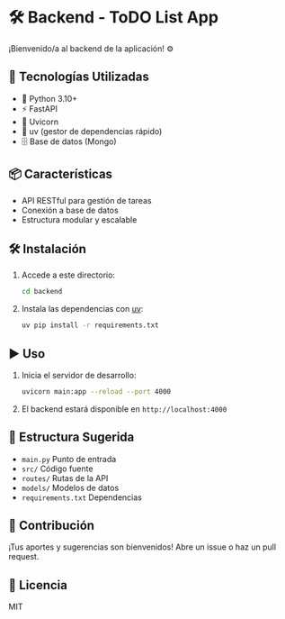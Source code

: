 # 🛠️ Backend - ToDO List App

¡Bienvenido/a al backend de la aplicación! ⚙️

## 🚀 Tecnologías Utilizadas

- 🐍 Python 3.10+
- ⚡ FastAPI
- 🚀 Uvicorn
- 🧪 uv (gestor de dependencias rápido)
- 🗄️ Base de datos (Mongo)

## 📦 Características

- API RESTful para gestión de tareas
- Conexión a base de datos
- Estructura modular y escalable

## 🛠️ Instalación

1. Accede a este directorio:
   ```bash
   cd backend
   ```
2. Instala las dependencias con [uv](https://github.com/astral-sh/uv):
   ```bash
   uv pip install -r requirements.txt
   ```

## ▶️ Uso

1. Inicia el servidor de desarrollo:
   ```bash
   uvicorn main:app --reload --port 4000
   ```
2. El backend estará disponible en `http://localhost:4000`

## 📁 Estructura Sugerida

- `main.py` Punto de entrada
- `src/` Código fuente
- `routes/` Rutas de la API
- `models/` Modelos de datos
- `requirements.txt` Dependencias

## 🤝 Contribución

¡Tus aportes y sugerencias son bienvenidos! Abre un issue o haz un pull request.

## 📄 Licencia

MIT